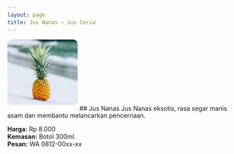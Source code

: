 ```yaml
---
layout: page
title: Jus Nanas – Jus Ceria
---
```


<img src="/images/nanas.jpg" style="width:160px;border-radius:10px;margin-bottom:12px;" alt="Jus Nanas">
## Jus Nanas
Jus Nanas eksotis, rasa segar manis asam dan membantu melancarkan pencernaan.

**Harga:** Rp 8.000<br>
**Kemasan:** Botol 300ml.<br>
**Pesan:** WA 0812-00xx-xx
